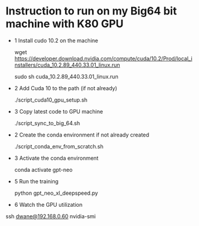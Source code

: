 

# Instruction to run on my Big64 bit machine with K80 GPU



- 1 Install cudo 10.2 on the machine

  wget https://developer.download.nvidia.com/compute/cuda/10.2/Prod/local_installers/cuda_10.2.89_440.33.01_linux.run

  sudo sh cuda_10.2.89_440.33.01_linux.run

- 2 Add Cuda 10 to the path (if not already)

  ./script_cuda10_gpu_setup.sh
  
- 3 Copy latest code to GPU machine
  
  ./script_sync_to_big_64.sh

- 2 Create the conda environment if not already created

  ./script_conda_env_from_scratch.sh

- 3 Activate the conda environment 

   conda activate gpt-neo


- 5 Run the training

  python gpt_neo_xl_deepspeed.py


- 6 Watch the GPU utilization

ssh dwane@192.168.0.60
nvidia-smi
